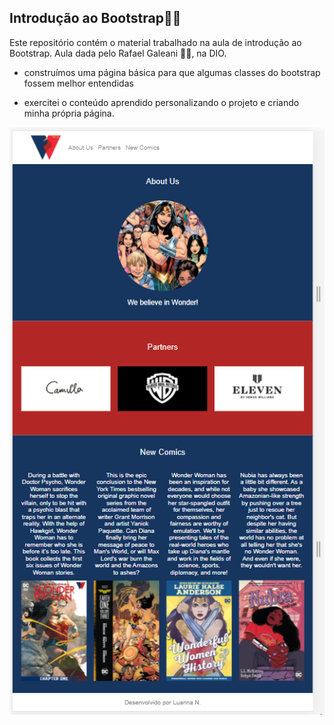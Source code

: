## Introdução ao Bootstrap:woman_technologist:

Este repositório contém o material trabalhado na aula de introdução ao Bootstrap. Aula dada pelo Rafael Galeani :man_technologist:, na DIO.

- construímos uma página básica para que algumas classes do bootstrap fossem melhor entendidas

- exercitei o conteúdo aprendido personalizando o projeto e criando minha própria página.

![bootstrap_521_972](https://github.com/luanna-n/javascript/blob/master/bootstrap_521_972.png?raw=true)
